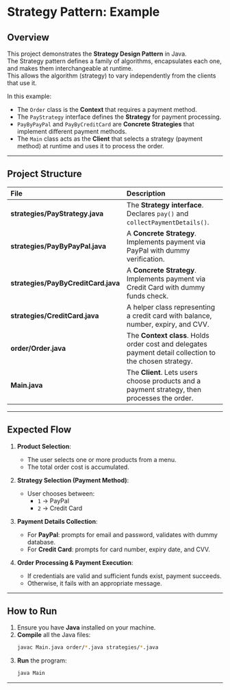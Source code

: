 # Strategy Pattern: Example

## Overview

This project demonstrates the **Strategy Design Pattern** in Java.  
The Strategy pattern defines a family of algorithms, encapsulates each one, and makes them interchangeable at runtime.  
This allows the algorithm (strategy) to vary independently from the clients that use it.

In this example:
- The `Order` class is the **Context** that requires a payment method.
- The `PayStrategy` interface defines the **Strategy** for payment processing.
- `PayByPayPal` and `PayByCreditCard` are **Concrete Strategies** that implement different payment methods.
- The `Main` class acts as the **Client** that selects a strategy (payment method) at runtime and uses it to process the order.

---

## Project Structure

| File | Description |
| :--- | :--- |
| **strategies/PayStrategy.java** | The **Strategy interface**. Declares `pay()` and `collectPaymentDetails()`. |
| **strategies/PayByPayPal.java** | A **Concrete Strategy**. Implements payment via PayPal with dummy verification. |
| **strategies/PayByCreditCard.java** | A **Concrete Strategy**. Implements payment via Credit Card with dummy funds check. |
| **strategies/CreditCard.java** | A helper class representing a credit card with balance, number, expiry, and CVV. |
| **order/Order.java** | The **Context class**. Holds order cost and delegates payment detail collection to the chosen strategy. |
| **Main.java** | The **Client**. Lets users choose products and a payment strategy, then processes the order. |

---

## Expected Flow

1. **Product Selection**:  
   - The user selects one or more products from a menu.  
   - The total order cost is accumulated.

2. **Strategy Selection (Payment Method)**:  
   - User chooses between:
     - `1` → PayPal  
     - `2` → Credit Card  

3. **Payment Details Collection**:  
   - For **PayPal**: prompts for email and password, validates with dummy database.  
   - For **Credit Card**: prompts for card number, expiry date, and CVV.

4. **Order Processing & Payment Execution**:  
   - If credentials are valid and sufficient funds exist, payment succeeds.  
   - Otherwise, it fails with an appropriate message.

---

## How to Run

1. Ensure you have **Java** installed on your machine.
2. **Compile** all the Java files:
    ```bash
    javac Main.java order/*.java strategies/*.java
    ```
3. **Run** the program:
    ```bash
    java Main
    ```

---
